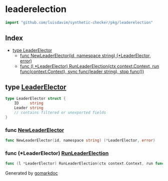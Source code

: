 <!-- Code generated by gomarkdoc. DO NOT EDIT -->

# leaderelection

```go
import "github.com/luisdavim/synthetic-checker/pkg/leaderelection"
```

## Index

- [type LeaderElector](<#type-leaderelector>)
  - [func NewLeaderElector(id, namespace string) (*LeaderElector, error)](<#func-newleaderelector>)
  - [func (l *LeaderElector) RunLeaderElection(ctx context.Context, run func(context.Context), sync func(leader string), stop func())](<#func-leaderelector-runleaderelection>)


## type [LeaderElector](<https://github.com/luisdavim/synthetic-checker/blob/main/pkg/leaderelection/leader_election.go#L23-L28>)

```go
type LeaderElector struct {
    ID     string
    Leader string
    // contains filtered or unexported fields
}
```

### func [NewLeaderElector](<https://github.com/luisdavim/synthetic-checker/blob/main/pkg/leaderelection/leader_election.go#L57>)

```go
func NewLeaderElector(id, namespace string) (*LeaderElector, error)
```

### func \(\*LeaderElector\) [RunLeaderElection](<https://github.com/luisdavim/synthetic-checker/blob/main/pkg/leaderelection/leader_election.go#L97>)

```go
func (l *LeaderElector) RunLeaderElection(ctx context.Context, run func(context.Context), sync func(leader string), stop func())
```



Generated by [gomarkdoc](<https://github.com/princjef/gomarkdoc>)
